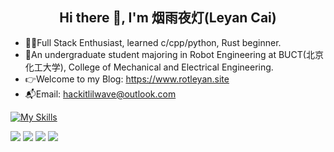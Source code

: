 <h2 align="center"> Hi there 👋, I'm 烟雨夜灯(Leyan Cai)</h2>

- 👩‍💻Full Stack Enthusiast, learned c/cpp/python, Rust beginner.
- 🧪An undergraduate student majoring in Robot Engineering at BUCT(北京化工大学), College of Mechanical and Electrical Engineering.
- 👉Welcome to my Blog: https://www.rotleyan.site
- 📬Email: hackitlilwave@outlook.com

[![My Skills](https://skillicons.dev/icons?i=c,cpp,py,js,react,linux,opencv,sklearn,qt,html,css,ros,figma,ts,prisma,rust,vscode)](https://skillicons.dev)

![](https://raw.githubusercontent.com/Hustle28214/github-stats/master/generated/overview.svg#gh-dark-mode-only)
![](https://raw.githubusercontent.com/Hustle28214/github-stats/master/generated/overview.svg#gh-light-mode-only)
![](https://raw.githubusercontent.com/Hustle28214/github-stats/master/generated/languages.svg#gh-dark-mode-only)
![](https://raw.githubusercontent.com/Hustle28214/github-stats/master/generated/languages.svg#gh-light-mode-only)
